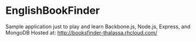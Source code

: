 EnglishBookFinder
=================

Sample application just to play and learn Backbone.js, Node.js, Express, and MongoDB
Hosted at:  http://booksfinder-thalassa.rhcloud.com/
 
